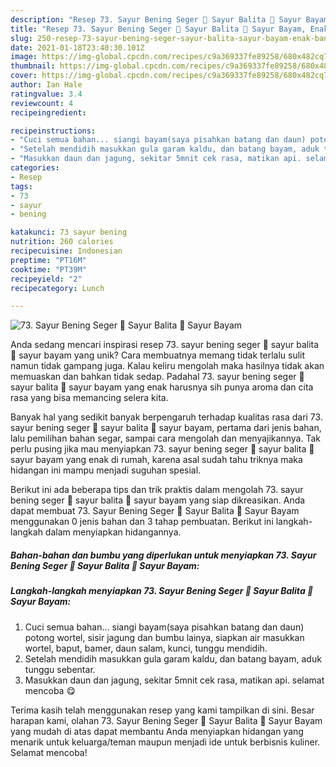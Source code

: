 ```yaml
---
description: "Resep 73. Sayur Bening Seger 🥣 Sayur Balita 🥣 Sayur Bayam, Enak Banget"
title: "Resep 73. Sayur Bening Seger 🥣 Sayur Balita 🥣 Sayur Bayam, Enak Banget"
slug: 250-resep-73-sayur-bening-seger-sayur-balita-sayur-bayam-enak-banget
date: 2021-01-18T23:40:30.101Z
image: https://img-global.cpcdn.com/recipes/c9a369337fe89258/680x482cq70/73-sayur-bening-seger-🥣-sayur-balita-🥣-sayur-bayam-foto-resep-utama.jpg
thumbnail: https://img-global.cpcdn.com/recipes/c9a369337fe89258/680x482cq70/73-sayur-bening-seger-🥣-sayur-balita-🥣-sayur-bayam-foto-resep-utama.jpg
cover: https://img-global.cpcdn.com/recipes/c9a369337fe89258/680x482cq70/73-sayur-bening-seger-🥣-sayur-balita-🥣-sayur-bayam-foto-resep-utama.jpg
author: Ian Hale
ratingvalue: 3.4
reviewcount: 4
recipeingredient:

recipeinstructions:
- "Cuci semua bahan... siangi bayam(saya pisahkan batang dan daun) potong wortel, sisir jagung dan bumbu lainya, siapkan air masukkan wortel, baput, bamer, daun salam, kunci, tunggu mendidih."
- "Setelah mendidih masukkan gula garam kaldu, dan batang bayam, aduk tunggu sebentar."
- "Masukkan daun dan jagung, sekitar 5mnit cek rasa, matikan api. selamat mencoba 😋"
categories:
- Resep
tags:
- 73
- sayur
- bening

katakunci: 73 sayur bening 
nutrition: 260 calories
recipecuisine: Indonesian
preptime: "PT16M"
cooktime: "PT39M"
recipeyield: "2"
recipecategory: Lunch

---
```



![73. Sayur Bening Seger 🥣 Sayur Balita 🥣 Sayur Bayam](https://img-global.cpcdn.com/recipes/c9a369337fe89258/680x482cq70/73-sayur-bening-seger-🥣-sayur-balita-🥣-sayur-bayam-foto-resep-utama.jpg)

Anda sedang mencari inspirasi resep 73. sayur bening seger 🥣 sayur balita 🥣 sayur bayam yang unik? Cara membuatnya memang tidak terlalu sulit namun tidak gampang juga. Kalau keliru mengolah maka hasilnya tidak akan memuaskan dan bahkan tidak sedap. Padahal 73. sayur bening seger 🥣 sayur balita 🥣 sayur bayam yang enak harusnya sih punya aroma dan cita rasa yang bisa memancing selera kita.

Banyak hal yang sedikit banyak berpengaruh terhadap kualitas rasa dari 73. sayur bening seger 🥣 sayur balita 🥣 sayur bayam, pertama dari jenis bahan, lalu pemilihan bahan segar, sampai cara mengolah dan menyajikannya. Tak perlu pusing jika mau menyiapkan 73. sayur bening seger 🥣 sayur balita 🥣 sayur bayam yang enak di rumah, karena asal sudah tahu triknya maka hidangan ini mampu menjadi suguhan spesial.




Berikut ini ada beberapa tips dan trik praktis dalam mengolah 73. sayur bening seger 🥣 sayur balita 🥣 sayur bayam yang siap dikreasikan. Anda dapat membuat 73. Sayur Bening Seger 🥣 Sayur Balita 🥣 Sayur Bayam menggunakan 0 jenis bahan dan 3 tahap pembuatan. Berikut ini langkah-langkah dalam menyiapkan hidangannya.

<!--inarticleads1-->

##### Bahan-bahan dan bumbu yang diperlukan untuk menyiapkan 73. Sayur Bening Seger 🥣 Sayur Balita 🥣 Sayur Bayam:





<!--inarticleads2-->

##### Langkah-langkah menyiapkan 73. Sayur Bening Seger 🥣 Sayur Balita 🥣 Sayur Bayam:

1. Cuci semua bahan... siangi bayam(saya pisahkan batang dan daun) potong wortel, sisir jagung dan bumbu lainya, siapkan air masukkan wortel, baput, bamer, daun salam, kunci, tunggu mendidih.
1. Setelah mendidih masukkan gula garam kaldu, dan batang bayam, aduk tunggu sebentar.
1. Masukkan daun dan jagung, sekitar 5mnit cek rasa, matikan api. selamat mencoba 😋




Terima kasih telah menggunakan resep yang kami tampilkan di sini. Besar harapan kami, olahan 73. Sayur Bening Seger 🥣 Sayur Balita 🥣 Sayur Bayam yang mudah di atas dapat membantu Anda menyiapkan hidangan yang menarik untuk keluarga/teman maupun menjadi ide untuk berbisnis kuliner. Selamat mencoba!

